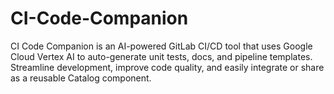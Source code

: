 # CI-Code-Companion
CI Code Companion is an AI-powered GitLab CI/CD tool that uses Google Cloud Vertex AI to auto-generate unit tests, docs, and pipeline templates. Streamline development, improve code quality, and easily integrate or share as a reusable Catalog component.
